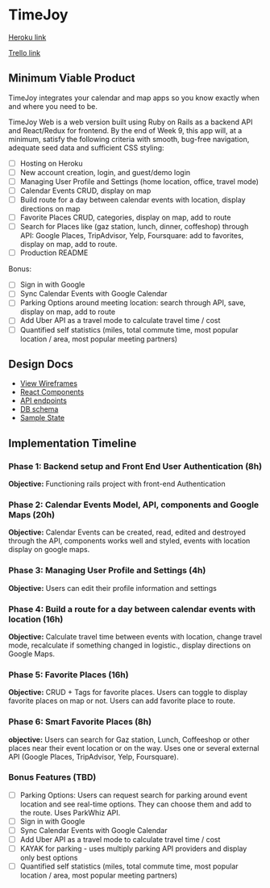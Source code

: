 # TimeJoy

[Heroku link][heroku]

[Trello link][trello]



[heroku]: http://timejoy.herokuapp.com/
[trello]: https://trello.com/b/yOayZOWF/timejoy-web

## Minimum Viable Product

TimeJoy integrates your calendar and map apps so you know exactly when and where you need to be.

TimeJoy Web is a web version built using Ruby on Rails as a backend API
and React/Redux for frontend.  By the end of Week 9, this app will, at a minimum, satisfy the
following criteria with smooth, bug-free navigation, adequate seed data and
sufficient CSS styling:

- [ ] Hosting on Heroku
- [ ] New account creation, login, and guest/demo login
- [ ] Managing User Profile and Settings (home location, office, travel mode)
- [ ] Calendar Events CRUD, display on map
- [ ] Build route for a day between calendar events with location, display directions on map
- [ ] Favorite Places CRUD, categories, display on map, add to route
- [ ] Search for Places like (gaz station, lunch, dinner, coffeshop) through API: Google Places, TripAdvisor, Yelp, Foursquare: add to favorites, display on map, add to route.
- [ ] Production README

Bonus:
- [ ] Sign in with Google
- [ ] Sync Calendar Events with Google Calendar
- [ ] Parking Options around meeting location: search through API, save, display on map, add to route
- [ ] Add Uber API as a travel mode to calculate travel time / cost
- [ ] Quantified self statistics (miles, total commute time, most popular location / area, most popular meeting partners)

## Design Docs
* [View Wireframes][wireframes]
* [React Components][components]
* [API endpoints][api-endpoints]
* [DB schema][schema]
* [Sample State][sample-state]

[wireframes]: ./wireframes/
[components]: ./component-hierarchy.md
[sample-state]: ./sample-state.md
[api-endpoints]: ./api-endpoints.md
[schema]: ./schema.md

## Implementation Timeline

### Phase 1: Backend setup and Front End User Authentication (8h)

**Objective:** Functioning rails project with front-end Authentication

### Phase 2: Calendar Events Model, API, components and Google Maps (20h)

**Objective:** Calendar Events can be created, read, edited and destroyed through
the API, components works well and styled, events with location display on google maps.

### Phase 3: Managing User Profile and Settings (4h)

**Objective:** Users can edit their profile information and settings

### Phase 4: Build a route for a day between calendar events with location (16h)

**Objective:** Calculate travel time between events with location, change travel mode, recalculate if something changed in logistic., display directions on Google Maps.

### Phase 5: Favorite Places (16h)

**Objective:** CRUD + Tags for favorite places. Users can toggle to display favorite places on map or not. Users can add favorite place to route.

### Phase 6: Smart Favorite Places (8h)

**objective:** Users can search for Gaz station, Lunch, Coffeeshop or other places near their event location or on the way. Uses one or several external API (Google Places, TripAdvisor, Yelp, Foursquare).



### Bonus Features (TBD)

- [ ] Parking Options: Users can request search for parking around event location and see real-time options. They can choose them and add to the route. Uses ParkWhiz API.
- [ ] Sign in with Google
- [ ] Sync Calendar Events with Google Calendar
- [ ] Add Uber API as a travel mode to calculate travel time / cost
- [ ] KAYAK for parking - uses multiply parking API providers and display only best options
- [ ] Quantified self statistics (miles, total commute time, most popular location / area, most popular meeting partners)
